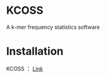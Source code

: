 # KCOSS
A k-mer frequency statistics software

# Installation
KCOSS ： [Link](/kmer_counter/README.md)
